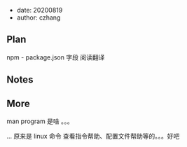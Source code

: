 -   date: 20200819
-   author: czhang

## Plan

npm - package.json 字段 阅读翻译

## Notes

## More

man program 是啥 。。。

... 原来是 linux 命令 查看指令帮助、配置文件帮助等的。。。好吧
